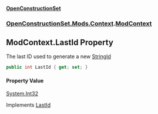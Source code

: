 #### [OpenConstructionSet](index.md 'index')
### [OpenConstructionSet.Mods.Context](index.md#OpenConstructionSet_Mods_Context 'OpenConstructionSet.Mods.Context').[ModContext](bg5IPPU_c0JbekfhoR9TnQ.md 'OpenConstructionSet.Mods.Context.ModContext')
## ModContext.LastId Property
The last ID used to generate a new [StringId](C7NXJeVk4qI07BbFStgaIg.md 'OpenConstructionSet.Data.IItem.StringId')
```csharp
public int LastId { get; set; }
```
#### Property Value
[System.Int32](https://docs.microsoft.com/en-us/dotnet/api/System.Int32 'System.Int32')

Implements [LastId](SvWaRCPfhqM6p4mEpZAn4A.md 'OpenConstructionSet.Mods.Context.IModContext.LastId')  

